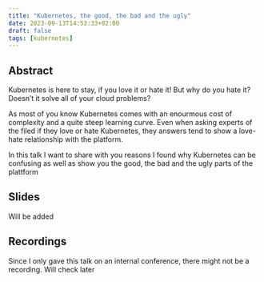 ```yaml
---
title: "Kubernetes, the good, the bad and the ugly"
date: 2023-09-13T14:53:33+02:00
draft: false
tags: [kubernetes]
---
```


## Abstract

Kubernetes is here to stay, if you love it or hate it! But why do you hate it? Doesn’t it solve all of your cloud problems?

As most of you know Kubernetes comes with an enourmous cost of complexity and a quite steep learning curve. Even when asking experts of the filed if they love or hate Kubernetes, they answers tend to show a love-hate relationship with the platform.

In this talk I want to share with you reasons I found why Kubernetes can be confusing as well as show you the good, the bad and the ugly parts of the plattform

## Slides
Will be added

## Recordings
Since I only gave this talk on an internal conference, there might not be a recording. Will check later
